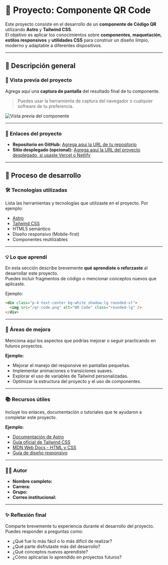# 🧩 Proyecto: Componente QR Code

Este proyecto consiste en el desarrollo de un **componente de Código QR** utilizando **Astro** y **Tailwind CSS**.  
El objetivo es aplicar los conocimientos sobre **componentes**, **maquetación**, **estilos responsivos** y **utilidades CSS** para construir un diseño limpio, moderno y adaptable a diferentes dispositivos.

---

## 📖 Descripción general

### 🧩 Vista previa del proyecto
Agrega aquí una **captura de pantalla** del resultado final de tu componente.  
> Puedes usar la herramienta de captura del navegador o cualquier software de tu preferencia.

![Vista previa del componente](./screenshot.jpg)

---

### 🔗 Enlaces del proyecto

- **Repositorio en GitHub:** [Agrega aquí la URL de tu repositorio](https://github.com/)
- **Sitio desplegado (opcional):** [Agrega aquí la URL del proyecto desplegado, si usaste Vercel o Netlify](https://)

---

## 🧠 Proceso de desarrollo

### 🛠️ Tecnologías utilizadas
Lista las herramientas y tecnologías que utilizaste en el proyecto. Por ejemplo:

- [Astro](https://astro.build)
- [Tailwind CSS](https://tailwindcss.com/)
- HTML5 semántico
- Diseño responsivo (Mobile-first)
- Componentes reutilizables

---

### 💡 Lo que aprendí
En esta sección describe brevemente **qué aprendiste o reforzaste** al desarrollar este proyecto.  
Puedes incluir fragmentos de código o mencionar conceptos nuevos que aplicaste.

Ejemplo:
```html
<div class="p-4 text-center bg-white shadow-lg rounded-xl">
  <img src="/qr-code.png" alt="QR Code" class="rounded-lg" />
</div>
```

---

### 🚀 Áreas de mejora

Menciona aquí los aspectos que podrías mejorar o seguir practicando en futuros proyectos.

**Ejemplo:**
- Mejorar el manejo del responsive en pantallas pequeñas.  
- Implementar animaciones o transiciones suaves.  
- Explorar el uso de variables de Tailwind personalizadas.  
- Optimizar la estructura del proyecto y el uso de componentes.  

---

### 📚 Recursos útiles

Incluye los enlaces, documentación o tutoriales que te ayudaron a completar este proyecto.

**Ejemplo:**
- [Documentación de Astro](https://docs.astro.build)  
- [Guía oficial de Tailwind CSS](https://tailwindcss.com/docs)  
- [MDN Web Docs - HTML y CSS](https://developer.mozilla.org/es/)  
- [Guía de diseño responsivo](https://web.dev/responsive-web-design-basics/)  

---

### 👩‍💻 Autor

- **Nombre completo:**  
- **Carrera:**  
- **Grupo:**  
- **Correo institucional:**  

---

### ✨ Reflexión final

Comparte brevemente tu experiencia durante el desarrollo del proyecto.  
Puedes responder a preguntas como:

- ¿Qué fue lo más fácil o lo más difícil de realizar?  
- ¿Qué parte disfrutaste más del desarrollo?  
- ¿Qué conceptos nuevos aprendiste?  
- ¿Cómo aplicarías lo aprendido en proyectos futuros?
